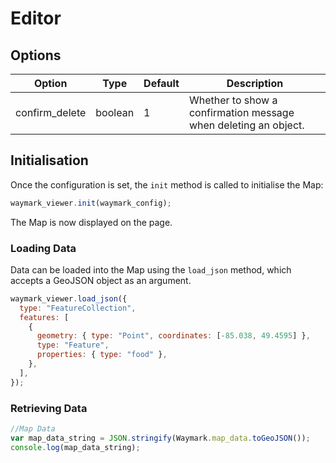 # Editor

## Options

| Option         | Type    | Default | Description                                                     |
| -------------- | ------- | ------- | --------------------------------------------------------------- |
| confirm_delete | boolean | 1       | Whether to show a confirmation message when deleting an object. |

## Initialisation

Once the configuration is set, the `init` method is called to initialise the Map:

```javascript
waymark_viewer.init(waymark_config);
```

The Map is now displayed on the page.

### Loading Data

Data can be loaded into the Map using the `load_json` method, which accepts a GeoJSON object as an argument.

```javascript
waymark_viewer.load_json({
  type: "FeatureCollection",
  features: [
    {
      geometry: { type: "Point", coordinates: [-85.038, 49.4595] },
      type: "Feature",
      properties: { type: "food" },
    },
  ],
});
```

### Retrieving Data

```javascript
//Map Data
var map_data_string = JSON.stringify(Waymark.map_data.toGeoJSON());
console.log(map_data_string);
```
